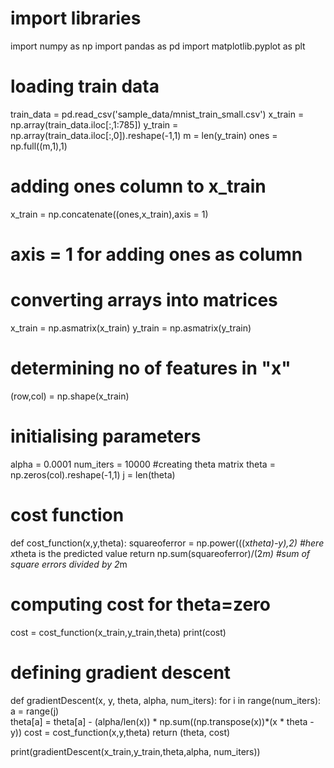 # import libraries
import numpy as np
import pandas as pd
import matplotlib.pyplot as plt 

# loading train data
train_data = pd.read_csv('sample_data/mnist_train_small.csv')
x_train = np.array(train_data.iloc[:,1:785])
y_train = np.array(train_data.iloc[:,0]).reshape(-1,1)
m = len(y_train)
ones = np.full((m,1),1)
# adding ones column to x_train
x_train = np.concatenate((ones,x_train),axis = 1)
# axis = 1 for adding ones as column
# converting arrays into matrices
x_train = np.asmatrix(x_train)
y_train = np.asmatrix(y_train)
# determining no of features in "x"
(row,col) = np.shape(x_train)

# initialising parameters
alpha = 0.0001
num_iters = 10000
#creating theta matrix
theta = np.zeros(col).reshape(-1,1)
j = len(theta)

# cost function
def cost_function(x,y,theta):
  squareoferror = np.power(((x*theta)-y),2)  #here x*theta is the predicted value
  return np.sum(squareoferror)/(2*m)  #sum of square errors divided by 2*m

# computing cost for theta=zero
cost = cost_function(x_train,y_train,theta)
print(cost)

# defining gradient descent
def gradientDescent(x, y, theta, alpha, num_iters):
    for i in range(num_iters):
        a = range(j)   
        theta[a] = theta[a] - (alpha/len(x)) * np.sum((np.transpose(x))*(x * theta - y))
        cost = cost_function(x,y,theta)
        return (theta, cost)
        
    

print(gradientDescent(x_train,y_train,theta,alpha, num_iters))

